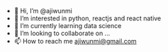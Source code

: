 - 👋 Hi, I’m @ajiwunmi
- 👀 I’m interested in python, reactjs and react native
- 🌱 I’m currently learning data science
- 💞️ I’m looking to collaborate on ...
- 📫 How to reach me ajiwunmi@gmail.com

<!---
ajiwunmi/ajiwunmi is a ✨ special ✨ repository because its `README.md` (this file) appears on your GitHub profile.
You can click the Preview link to take a look at your changes.
--->
